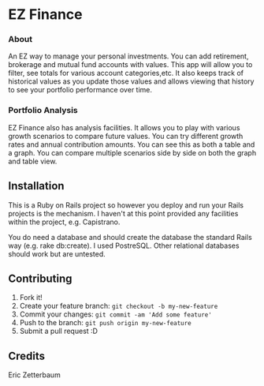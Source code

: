 # EZ Finance

### About

An EZ way to manage your personal investments. You can add retirement, brokerage and mutual fund accounts with values. This app will allow you to filter, see totals for various account categories,etc. It also keeps track of historical values as you update those values and allows viewing that history to see your portfolio performance over time.

### Portfolio Analysis

EZ Finance also has analysis facilities. It allows you to play with various growth scenarios to compare future values. You can try different growth rates and annual contribution amounts. You can see this as both a table and a graph. You can compare multiple scenarios side by side on both the graph and table view.

## Installation

This is a Ruby on Rails project so however you deploy and run your Rails projects is the mechanism. I haven't at this point provided any facilities within the project, e.g. Capistrano.

You do need a database and should create the database the standard Rails way (e.g. rake db:create). I used PostreSQL. Other relational databases should work but are untested.

## Contributing

1. Fork it!
2. Create your feature branch: `git checkout -b my-new-feature`
3. Commit your changes: `git commit -am 'Add some feature'`
4. Push to the branch: `git push origin my-new-feature`
5. Submit a pull request :D

## Credits

Eric Zetterbaum
